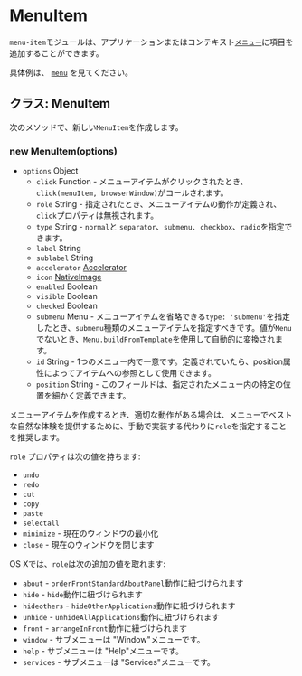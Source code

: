 # MenuItem

`menu-item`モジュールは、アプリケーションまたはコンテキスト[`メニュー`](menu.md)に項目を追加することができます。

具体例は、 [`menu`](menu.md) を見てください。

## クラス: MenuItem

次のメソッドで、新しい`MenuItem`を作成します。

### new MenuItem(options)

* `options` Object
  * `click` Function - メニューアイテムがクリックされたとき、`click(menuItem, browserWindow)`がコールされます。
  * `role` String - 指定されたとき、メニューアイテムの動作が定義され、`click`プロパティは無視されます。
  * `type` String - `normal`と `separator`、`submenu`、`checkbox`、`radio`を指定できます。
  * `label` String
  * `sublabel` String
  * `accelerator` [Accelerator](accelerator.md)
  * `icon` [NativeImage](native-image.md)
  * `enabled` Boolean
  * `visible` Boolean
  * `checked` Boolean
  * `submenu` Menu - メニューアイテムを省略できる`type: 'submenu'`を指定したとき、`submenu`種類のメニューアイテムを指定すべきです。値が`Menu`でないとき、`Menu.buildFromTemplate`を使用して自動的に変換されます。
  * `id` String - 1つのメニュー内で一意です。定義されていたら、position属性によってアイテムへの参照として使用できます。
  * `position` String - このフィールドは、指定されたメニュー内の特定の位置を細かく定義できます。

メニューアイテムを作成するとき、適切な動作がある場合は、メニューでベストな自然な体験を提供するために、手動で実装する代わりに`role`を指定することを推奨します。

`role` プロパティは次の値を持ちます:

* `undo`
* `redo`
* `cut`
* `copy`
* `paste`
* `selectall`
* `minimize` - 現在のウィンドウの最小化
* `close` - 現在のウィンドウを閉じます

OS Xでは、`role`は次の追加の値を取れます:

* `about` - `orderFrontStandardAboutPanel`動作に紐づけられます
* `hide` - `hide`動作に紐づけられます
* `hideothers` - `hideOtherApplications`動作に紐づけられます
* `unhide` - `unhideAllApplications`動作に紐づけられます
* `front` - `arrangeInFront`動作に紐づけられます
* `window` - サブメニューは "Window"メニューです。
* `help` - サブメニューは "Help"メニューです。
* `services` - サブメニューは "Services"メニューです。
